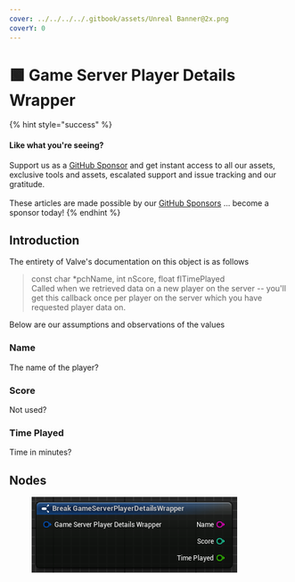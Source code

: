 ```yaml
---
cover: ../../../../.gitbook/assets/Unreal Banner@2x.png
coverY: 0
---
```


# 🟩 Game Server Player Details Wrapper

{% hint style="success" %}
#### Like what you're seeing?

Support us as a [GitHub Sponsor](../../../../become-a-sponsor/) and get instant access to all our assets, exclusive tools and assets, escalated support and issue tracking and our gratitude.\
\
These articles are made possible by our [GitHub Sponsors](../../../../become-a-sponsor/) ... become a sponsor today!
{% endhint %}

## Introduction

The entirety of Valve's documentation on this object is as follows

> const char \*pchName, int nScore, float flTimePlayed\
> Called when we retrieved data on a new player on the server -- you'll get this callback once per player on the server which you have requested player data on.

Below are our assumptions and observations of the values

### Name

The name of the player?

### Score

Not used?

### Time Played

Time in minutes?

## Nodes

<figure><img src="../../../../.gitbook/assets/image (252).png" alt=""><figcaption></figcaption></figure>
